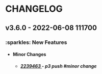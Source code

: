 <h1>CHANGELOG</h1><h2>v3.6.0 - 2022-06-08 111700</h2><h3>:sparkles: New Features</h3> <ul><li><h4>Minor Changes</h4></li> <ul><h5> <li><a href='https://github.com/nostradini/myrepo3/commit/2239463'> 2239463 </a> - p3 push #minor change </li></h5></ul></ul>

